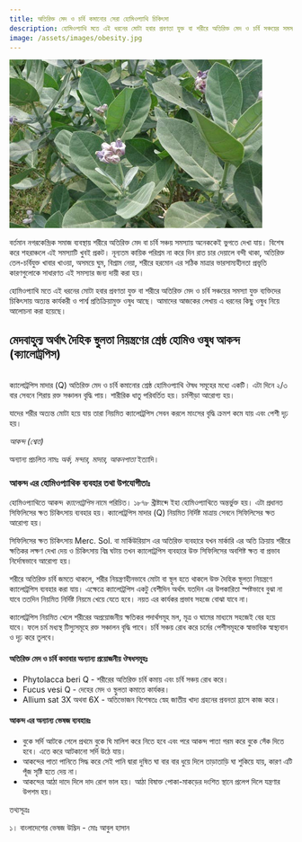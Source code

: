 ```yaml
---
title: অতিরিক্ত মেদ ও চর্বি কমানোর সেরা হোমিওপ্যাথি চিকিৎসা
description: হোমিওপ্যাথি মতে এই ধরনের মোটা হবার প্রবণতা যুক্ত বা শরীরে অতিরিক্ত মেদ ও চর্বি সঞ্চয়ের সমস্যা যুক্ত ব্যক্তিদের চিকিৎসায় অত্যন্ত কার্যকরী ও পার্শ্ব প্রতিক্রিয়ামুক্ত ওষুধ আছে। আমাদের আজকের লেখায় এ ধরনের কিছু ওষুধ নিয়ে আলোচনা করা হয়েছে।
image: /assets/images/obesity.jpg
---
```

![অতিরিক্ত মেদ ও চর্বি কমানোর সেরা হোমিওপ্যাথি চিকিৎসা](/assets/images/obesity.jpg)

বর্তমান নগরকেন্দ্রিক সমাজ ব্যবস্থায় শরীরে অতিরিক্ত মেদ বা চর্বি সঞ্চয় সমস্যায় অনেককেই ভুগতে দেখা যায়। বিশেষ করে শহরাঞ্চলে এই সমস্যাটি খুবই প্রকট। নূন্যতম কায়িক পরিশ্রম না করে দিন রাত চার দেয়ালে বন্দী থাকা, অতিরিক্ত তেল-চর্বিযুক্ত খাবার খাওয়া, অসময়ে ঘুম, বিশ্রাম নেয়া, শরীরে হরমোন এর সঠিক মাত্রার ভারসাম্যহীনতা প্রভৃতি কারণগুলোকে সাধারণত এই সমস্যার জন্য দায়ী করা হয়।

হোমিওপ্যাথি মতে এই ধরনের মোটা হবার প্রবণতা যুক্ত বা শরীরে অতিরিক্ত মেদ ও চর্বি সঞ্চয়ের সমস্যা যুক্ত ব্যক্তিদের চিকিৎসায় অত্যন্ত কার্যকরী ও পার্শ্ব প্রতিক্রিয়ামুক্ত ওষুধ আছে। আমাদের আজকের লেখায় এ ধরনের কিছু ওষুধ নিয়ে আলোচনা করা হয়েছে।

## মেদবাহুল্য অর্থাৎ দৈহিক স্থুলতা নিয়ন্ত্রণের শ্রেষ্ঠ হোমিও ওষুধ আকন্দ (ক্যালোট্রপিস)
<br>
ক্যালোট্রপিস মাদার (Q) অতিরিক্ত মেদ ও চর্বি কমানোর শ্রেষ্ঠ হোমিওপ্যাথি ঔষধ সমূহের মধ্যে একটি। এটা দিনে ২/৩ বার সেবনে শিরায় রক্ত সঞ্চালন বৃদ্ধি পায়। শারীরিক ধাতু পরিবর্তিত হয়। চর্মপীড়া আরোগ্য হয়।

যাদের শরীর অত্যন্ত মোটা হয়ে যায় তারা নিয়মিত ক্যালোট্রপিস সেবন করলে মাংসের বৃদ্ধি ক্রমশ কমে যায় এবং পেশী দৃঢ় হয়।

*আকন্দ (শ্বেত)*

অন্যান্য প্রচলিত নামঃ _অর্ক, মন্দার, মাদার, আকনপাতা_ ইত্যাদি।

### আকন্দ এর হোমিওপ্যাথিক ব্যবহার তথা উপযোগীতাঃ

হোমিওপ্যাথিতে আকন্দ *ক্যালোট্রপিস* নামে পরিচিত। ১৮৭৮ খ্রীষ্টাব্দে ইহা হোমিওপ্যাথিতে অন্তর্ভুক্ত হয়। এটা প্রধানত সিফিলিসের ক্ষত চিকিৎসায় ব্যবহার হয়। ক্যালোট্রপিস মাদার (Q) নিয়মিত নির্দিষ্ট মাত্রায় সেবনে সিফিলিসের ক্ষত আরোগ্য হয়।

সিফিলিসের ক্ষত চিকিৎসায় Merc. Sol. বা মার্কিউরিয়াস এর অতিরিক্ত ব্যবহারে যখন মার্কারি এর অতি ক্রিয়ায় শরীরে ক্ষতিকর লক্ষণ দেখা দেয় ও চিকিৎসায় বিঘ্ন ঘটায় তখন ক্যালোট্রপিস ব্যবহারে উক্ত সিফিলিসের অবশিষ্ট ক্ষত বা প্রভাব নির্দোষভাবে আরোগ্য হয়।

শরীরে অতিরিক্ত চর্বি জমতে থাকলে, শরীর নিয়ন্ত্রণহীনভাবে মোটা বা স্থূল হতে থাকলে উক্ত দৈহিক স্থূলতা নিয়ন্ত্রণে ক্যালোট্রপিস ব্যবহার করা যায়। এক্ষেত্রে ক্যালোট্রপিস একটু বেশীদিন অর্থাৎ যতদিন এর উপকারিতা স্পষ্টভাবে বুঝা না যাবে ততদিন নিয়মিত নির্দিষ্ট নিয়মে খেয়ে যেতে হবে। নয়ত এর কার্যকর প্রভাব সহজে বোঝা যাবে না।

ক্যালোট্রপিস নিয়মিত খেলে শরীরের অপ্রয়োজনীয় ক্ষতিকর পদার্থসমূহ মল, মূত্র ও ঘামের মাধ্যমে সহজেই বের হয়ে যাবে। ফলে চর্ম মধ্যস্থ টিস্যুসমূহে রক্ত সঞ্চালন বৃদ্ধি পাবে। চর্বি সঞ্চয় রোধ করে চর্মের পেশীসমূহকে স্বাভাবিক স্বাস্থ্যবান ও দৃঢ় করে তুলবে।

#### অতিরিক্ত মেদ ও চর্বি কমাবার অন্যান্য প্রয়োজনীয় ঔষধসমূহঃ


* Phytolacca beri Q - শরীরের অতিরিক্ত চর্বি কমায় এবং চর্বি সঞ্চয় রোধ করে।
* Fucus vesi Q - দেহের মেদ ও স্থুলতা কমাতে কার্যকর।
* Allium sat 3X অথবা 6X - অতিভোজন বিশেষতঃ স্নেহ জাতীয় খাদ্য গ্রহনের প্রবনতা হ্রাসে কাজ করে।

#### আকন্দ এর অন্যান্য ভেষজ ব্যবহারঃ

* বুকে সর্দি আটকে গেলে প্রথমে বুকে ঘি মালিশ করে নিতে হবে এবং পরে আকন্দ পাতা গরম করে বুকে সেঁক দিতে হবে। এতে করে আটকানো সর্দি উঠে যায়।
* আকন্দের পাতা পানিতে সিদ্ধ করে সেই পানি দ্বারা দুষিত ঘা বার বার ধুয়ে দিলে তাড়াতাড়ি ঘা শুকিয়ে যায়, কারণ এটি পূঁজ সৃষ্টি হতে দেয় না।
* আকন্দের আঠা দাদে দিলে দাদ রোগ ভাল হয়। আঠা বিষাক্ত পোকা-মাকড়ের দংশিত স্থানে প্রলেপ দিলে যন্ত্রণার উপশম হয়।

তথ্যসূত্রঃ

১। বাংলাদেশের ভেষজ উদ্ভিদ - মোঃ আবুল হাসান
